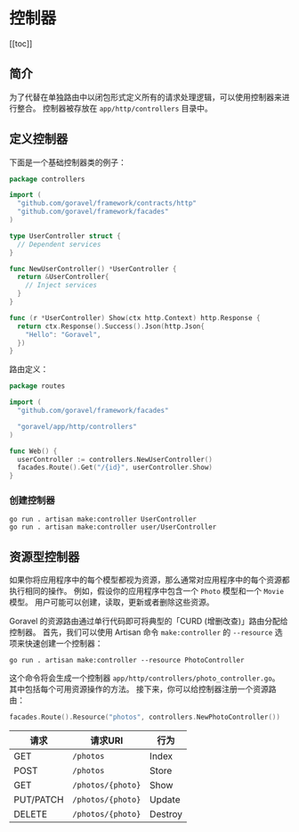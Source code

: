 # 控制器

[[toc]]

## 简介

为了代替在单独路由中以闭包形式定义所有的请求处理逻辑，可以使用控制器来进行整合。 控制器被存放在 `app/http/controllers` 目录中。

## 定义控制器

下面是一个基础控制器类的例子：

```go
package controllers

import (
  "github.com/goravel/framework/contracts/http"
  "github.com/goravel/framework/facades"
)

type UserController struct {
  // Dependent services
}

func NewUserController() *UserController {
  return &UserController{
    // Inject services
  }
}

func (r *UserController) Show(ctx http.Context) http.Response {
  return ctx.Response().Success().Json(http.Json{
    "Hello": "Goravel",
  })
}
```

路由定义：

```go
package routes

import (
  "github.com/goravel/framework/facades"

  "goravel/app/http/controllers"
)

func Web() {
  userController := controllers.NewUserController()
  facades.Route().Get("/{id}", userController.Show)
}
```

### 创建控制器

```shell
go run . artisan make:controller UserController
go run . artisan make:controller user/UserController
```

## 资源型控制器

如果你将应用程序中的每个模型都视为资源，那么通常对应用程序中的每个资源都执行相同的操作。 例如，假设你的应用程序中包含一个 `Photo` 模型和一个 `Movie` 模型。 用户可能可以创建，读取，更新或者删除这些资源。

Goravel 的资源路由通过单行代码即可将典型的「CURD (增删改查)」路由分配给控制器。 首先，我们可以使用 Artisan 命令 `make:controller` 的 `--resource` 选项来快速创建一个控制器：

```shell
go run . artisan make:controller --resource PhotoController
```

这个命令将会生成一个控制器 `app/http/controllers/photo_controller.go`。 其中包括每个可用资源操作的方法。 接下来，你可以给控制器注册一个资源路由：

```go
facades.Route().Resource("photos", controllers.NewPhotoController())
```

| 请求      | 请求URI           | 行为    |
| --------- | ----------------- | ------- |
| GET       | `/photos`         | Index   |
| POST      | `/photos`         | Store   |
| GET       | `/photos/{photo}` | Show    |
| PUT/PATCH | `/photos/{photo}` | Update  |
| DELETE    | `/photos/{photo}` | Destroy |
